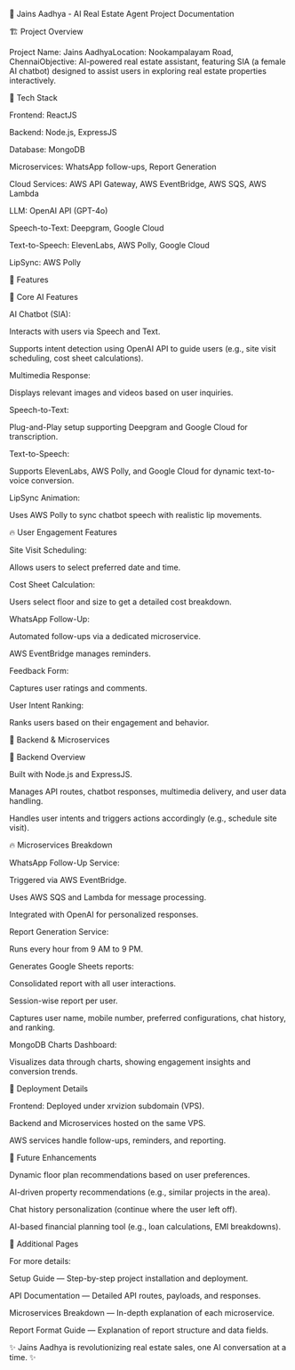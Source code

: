 📘 Jains Aadhya - AI Real Estate Agent Project Documentation

🏗️ Project Overview

Project Name: Jains AadhyaLocation: Nookampalayam Road, ChennaiObjective: AI-powered real estate assistant, featuring SIA (a female AI chatbot) designed to assist users in exploring real estate properties interactively.

🔧 Tech Stack

Frontend: ReactJS

Backend: Node.js, ExpressJS

Database: MongoDB

Microservices: WhatsApp follow-ups, Report Generation

Cloud Services: AWS API Gateway, AWS EventBridge, AWS SQS, AWS Lambda

LLM: OpenAI API (GPT-4o)

Speech-to-Text: Deepgram, Google Cloud

Text-to-Speech: ElevenLabs, AWS Polly, Google Cloud

LipSync: AWS Polly

🚀 Features

🎯 Core AI Features

AI Chatbot (SIA):

Interacts with users via Speech and Text.

Supports intent detection using OpenAI API to guide users (e.g., site visit scheduling, cost sheet calculations).

Multimedia Response:

Displays relevant images and videos based on user inquiries.

Speech-to-Text:

Plug-and-Play setup supporting Deepgram and Google Cloud for transcription.

Text-to-Speech:

Supports ElevenLabs, AWS Polly, and Google Cloud for dynamic text-to-voice conversion.

LipSync Animation:

Uses AWS Polly to sync chatbot speech with realistic lip movements.

🔥 User Engagement Features

Site Visit Scheduling:

Allows users to select preferred date and time.

Cost Sheet Calculation:

Users select floor and size to get a detailed cost breakdown.

WhatsApp Follow-Up:

Automated follow-ups via a dedicated microservice.

AWS EventBridge manages reminders.

Feedback Form:

Captures user ratings and comments.

User Intent Ranking:

Ranks users based on their engagement and behavior.

🔧 Backend & Microservices

🎯 Backend Overview

Built with Node.js and ExpressJS.

Manages API routes, chatbot responses, multimedia delivery, and user data handling.

Handles user intents and triggers actions accordingly (e.g., schedule site visit).

🔥 Microservices Breakdown

WhatsApp Follow-Up Service:

Triggered via AWS EventBridge.

Uses AWS SQS and Lambda for message processing.

Integrated with OpenAI for personalized responses.

Report Generation Service:

Runs every hour from 9 AM to 9 PM.

Generates Google Sheets reports:

Consolidated report with all user interactions.

Session-wise report per user.

Captures user name, mobile number, preferred configurations, chat history, and ranking.

MongoDB Charts Dashboard:

Visualizes data through charts, showing engagement insights and conversion trends.

🚀 Deployment Details

Frontend: Deployed under xrvizion subdomain (VPS).

Backend and Microservices hosted on the same VPS.

AWS services handle follow-ups, reminders, and reporting.

📌 Future Enhancements

Dynamic floor plan recommendations based on user preferences.

AI-driven property recommendations (e.g., similar projects in the area).

Chat history personalization (continue where the user left off).

AI-based financial planning tool (e.g., loan calculations, EMI breakdowns).

📘 Additional Pages

For more details:

Setup Guide — Step-by-step project installation and deployment.

API Documentation — Detailed API routes, payloads, and responses.

Microservices Breakdown — In-depth explanation of each microservice.

Report Format Guide — Explanation of report structure and data fields.

✨ Jains Aadhya is revolutionizing real estate sales, one AI conversation at a time. ✨
